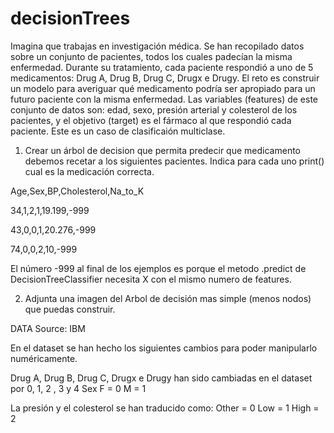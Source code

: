 # decisionTrees

Imagina que trabajas en investigación médica. 
Se han recopilado datos sobre un conjunto de pacientes, todos los cuales padecían la misma enfermedad. 
Durante su tratamiento, cada paciente respondió a uno de 5 medicamentos:
 Drug A, Drug B, Drug C, Drugx e Drugy. 
El reto es construir un modelo para averiguar qué medicamento podría ser apropiado para un futuro paciente con la misma enfermedad. 
Las variables (features) de este conjunto de datos son: edad, sexo, presión arterial y colesterol de los pacientes, y el objetivo (target) es el fármaco al que respondió cada paciente. 
Este es un caso de clasificaión multiclase.

1. Crear un árbol de decision que permita predecir que medicamento debemos recetar a los siguientes pacientes. Indica para cada uno print() cual es la medicación correcta.

Age,Sex,BP,Cholesterol,Na_to_K

34,1,2,1,19.199,-999

43,0,0,1,20.276,-999

74,0,0,2,10,-999

El número -999 al final de los ejemplos es porque el metodo .predict de DecisionTreeClassifier necesita X con el mismo numero de features.


2. Adjunta una imagen del Arbol de decisión mas simple (menos nodos) que puedas construir.

DATA Source: IBM

En el dataset se han hecho los siguientes cambios para poder manipularlo numéricamente.

Drug A, Drug B, Drug C, Drugx e Drugy han sido cambiadas en el dataset por 0, 1, 2 , 3 y 4
Sex F = 0 M = 1

La presión y el colesterol se han traducido como:
Other = 0
Low = 1
High = 2

